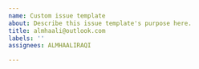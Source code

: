 ```yaml
---
name: Custom issue template
about: Describe this issue template's purpose here.
title: almhaali@outlook.com
labels: ''
assignees: ALMHAALIRAQI

---
```



